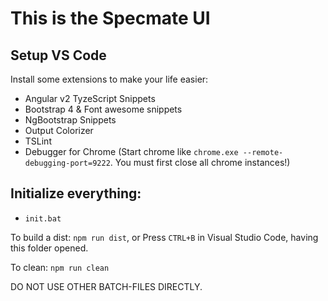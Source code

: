 # This is the Specmate UI

## Setup VS Code

Install some extensions to make your life easier:

- Angular v2 TyzeScript Snippets
- Bootstrap 4 & Font awesome snippets
- NgBootstrap Snippets
- Output Colorizer
- TSLint
- Debugger for Chrome (Start chrome like ```chrome.exe --remote-debugging-port=9222```. You must first close all chrome instances!)

## Initialize everything:

- ```init.bat```

To build a dist: ```npm run dist```, or Press ```CTRL+B``` in Visual Studio Code, having this folder opened.

To clean: ```npm run clean```

DO NOT USE OTHER BATCH-FILES DIRECTLY.